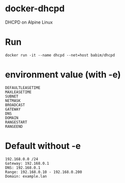 # docker-dhcpd
DHCPD on Alpine Linux

# Run
```
docker run -it --name dhcpd --net=host babim/dhcpd
```

# environment value (with -e)
```
DEFAULTLEASETIME
MAXLEASETIME
SUBNET
NETMASK
BROADCAST
GATEWAY
DNS
DOMAIN
RANGESTART
RANGEEND
```

# Default without -e
```
192.168.0.0 /24
Gateway: 192.168.0.1
DNS: 192.168.0.1
Range: 192.168.0.10 - 192.168.0.200
Domain: example.lan
```
